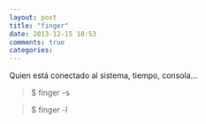 ```yaml
---
layout: post
title: "finger"
date: 2013-12-15 18:53
comments: true
categories: 
---
```

Quien está conectado al sistema, tiempo, consola...

>$ finger -s

>$ finger -l

